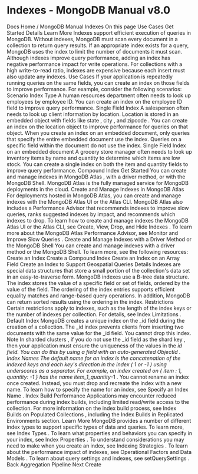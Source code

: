 # Indexes - MongoDB Manual v8.0


Docs Home / MongoDB Manual Indexes On this page Use Cases Get Started Details Learn More Indexes support efficient execution of queries in MongoDB. Without
indexes, MongoDB must scan every document in a collection to return
query results. If an appropriate index exists for a query, MongoDB uses
the index to limit the number of documents it must scan. Although indexes improve query performance, adding an index has negative
performance impact for write operations. For collections with a high
write-to-read ratio, indexes are expensive because each insert must also
update any indexes. Use Cases If your application is repeatedly running queries on the same fields,
you can create an index on those fields to improve performance. For
example, consider the following scenarios: Scenario Index Type A human resources department often needs to look up employees by
employee ID. You can create an index on the employee ID field to
improve query performance. Single Field Index A salesperson often needs to look up client information by
location. Location is stored in an embedded object with fields
like state , city , and zipcode . You can create an
index on the location object to improve performance for
queries on that object. When you create an index on an embedded document, only queries that
specify the entire embedded document use the index. Queries on a
specific field within the document do not use the index. Single Field Index on an embedded
document A grocery store manager often needs to look up inventory items by
name and quantity to determine which items are low stock. You can
create a single index on both the item and quantity fields to improve query performance. Compound Index Get Started You can create and manage indexes in MongoDB Atlas , with a driver
method, or with the MongoDB Shell. MongoDB Atlas is the fully
managed service for MongoDB deployments in the cloud. Create and Manage Indexes in MongoDB Atlas For deployments hosted in MongoDB Atlas, you can create
and manage indexes with the MongoDB Atlas UI or the Atlas CLI. MongoDB Atlas
also includes a Performance Advisor that recommends indexes to improve
slow queries, ranks suggested indexes by impact, and recommends which
indexes to drop. To learn how to create and manage indexes the MongoDB Atlas UI or the Atlas
CLI, see Create, View, Drop, and Hide Indexes . To learn more about the MongoDB Atlas Performance Advisor, see Monitor and Improve Slow Queries . Create and Manage Indexes with a Driver Method or the MongoDB Shell You can create and manage indexes with a driver method or the MongoDB
Shell. To learn more, see the following resources: Create an Index Create a Compound Index Create an Index on an Array Field Create an Index to Support Geospatial Queries Details Indexes are special data structures that store a small portion of the
collection's data set in an easy-to-traverse form. MongoDB indexes use a B-tree data structure. The index stores the value of a specific field or set of fields, ordered
by the value of the field. The ordering of the index entries supports
efficient equality matches and range-based query operations. In
addition, MongoDB can return sorted results using the ordering in the
index. Restrictions Certain restrictions apply to indexes, such as the length of the index
keys or the number of indexes per collection. For details, see Index Limitations . Default Index MongoDB creates a unique index on the _id field during the creation of a
collection. The _id index prevents clients from inserting two
documents with the same value for the _id field. You cannot drop
this index. Note In sharded clusters , if you do not use
the _id field as the shard key , then your application must ensure the uniqueness of the values in the _id field.
You can do this by using a field with an auto-generated ObjectId . Index Names The default name for an index is the concatenation of the indexed keys
and each key's direction in the index ( 1 or -1 ) using underscores
as a separator. For example, an index created on { item : 1, quantity:
-1 } has the name item_1_quantity_-1 . You cannot rename an index once created. Instead, you must drop and recreate the index with a new name. To learn how to specify the name for an index, see Specify an Index Name . Index Build Performance Applications may encounter reduced performance during index builds,
including limited read/write access to the collection. For more
information on the index build process, see Index Builds on Populated Collections ,
including the Index Builds in Replicated Environments section. Learn More MongoDB provides a number of different index types to support specific
types of data and queries. To learn more, see Index Types . To learn what properties and behaviors you can specify in your index,
see Index Properties . To understand considerations you may need to make when you create an
index, see Indexing Strategies . To learn about the performance impact of indexes, see Operational Factors and Data Models . To learn about query settings and indexes, see setQuerySettings . Back Aggregation Pipeline Next Create
